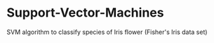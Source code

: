 # Support-Vector-Machines
SVM algorithm to classify species of Iris flower (Fisher's Iris data set)
